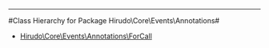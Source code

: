 - - -

#Class Hierarchy for Package Hirudo\Core\Events\Annotations#<ul>
<li><a href="">Hirudo\Core\Events\Annotations\ForCall</a></li>
</ul>
